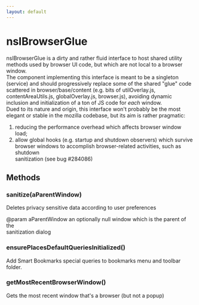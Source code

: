 ```yaml
---
layout: default
---
```


# nsIBrowserGlue #
  
nsIBrowserGlue is a dirty and rather fluid interface to host shared utility   
methods used by browser UI code, but which are not local to a browser window.  
The component implementing this interface is meant to be a singleton  
(service) and should progressively replace some of the shared "glue" code   
scattered in browser/base/content (e.g. bits of utilOverlay.js,   
contentAreaUtils.js, globalOverlay.js, browser.js), avoiding dynamic   
inclusion and initialization of a ton of JS code for *each* window.  
Dued to its nature and origin, this interface won't probably be the most  
elegant or stable in the mozilla codebase, but its aim is rather pragmatic:  
1) reducing the performance overhead which affects browser window load;  
2) allow global hooks (e.g. startup and shutdown observers) which survive  
browser windows to accomplish browser-related activities, such as shutdown  
sanitization (see bug #284086)  
  
  

## Methods ##

### sanitize(aParentWindow) ###
   
Deletes privacy sensitive data according to user preferences  
  
@param aParentWindow an optionally null window which is the parent of the   
       sanitization dialog  
  
  

### ensurePlacesDefaultQueriesInitialized() ###
  
Add Smart Bookmarks special queries to bookmarks menu and toolbar folder.  
  

### getMostRecentBrowserWindow() ###
  
Gets the most recent window that's a browser (but not a popup)  
  
